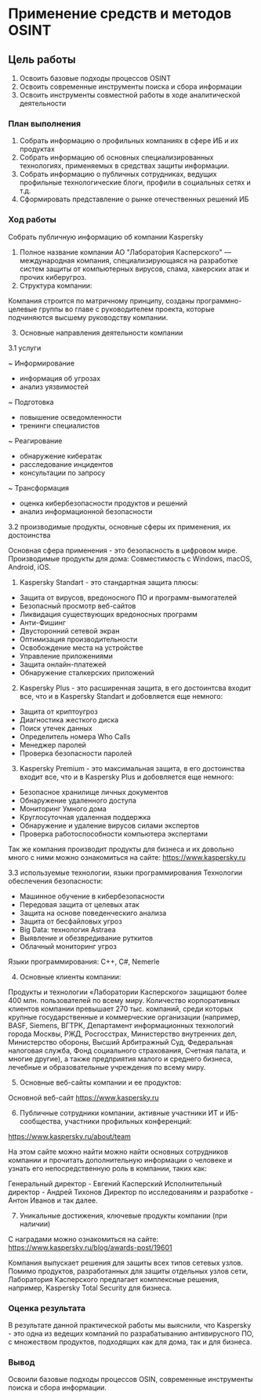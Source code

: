 # Применение средств и методов OSINT

## Цель работы

1. Освоить базовые подходы процессов OSINT
2. Освоить современные инструменты поиска и сбора информации
3. Освоить инструменты совместной работы в ходе аналитической деятельности

### План выполнения

1. Собрать информацию о профильных компаниях в сфере ИБ и их продуктах
2. Собрать информацию об основных специализированных технологиях, применяемых в средствах защиты информации.
3. Собрать информацию о публичных сотрудниках, ведущих профильные технологические блоги, профили в социальных сетях и т.д.
4. Сформировать представление о рынке отечественных решений ИБ

### Ход работы

Собрать публичную информацию об компании Kaspersky

1. Полное название компании
АО "Лаборато́рия Касперского" — международная компания, специализирующаяся на разработке систем защиты от компьютерных вирусов, спама, хакерских атак и прочих киберугроз.
2. Структура компании:

Компания строится по матричному принципу, созданы программно-целевые группы во главе с руководителем проекта, которые подчиняются высшему руководству компании.

3. Основные направления деятельности компании

3.1 услуги


~ Информирование

- информация об угрозах
- анализ уязвимостей

~ Подготовка

- повышение осведомленности
- тренинги специалистов

~ Реагирование

- обнаружение кибератак
- расследование инцидентов
- консультации по запросу

~ Трансформация

- оценка кибербезопасности продуктов и решений
- анализ информационной безопасности

3.2 производимые продукты, основные сферы их применения, их достоинства

Основная сфера применения - это безопасность в цифровом мире.
Производимые продукты для дома:
Совместимость с Windows, macOS, Android, iOS.

1. Kaspersky Standart - это стандартная защита
плюсы:

+ Защита от вирусов, вредоносного ПО и программ-вымогателей
+ Безопасный просмотр веб-сайтов
+ Ликвидация существующих вредоносных программ
+ Анти-Фишинг
+ Двусторонний сетевой экран
+ Оптимизация производительности
+ Освобождение места на устройстве
+ Управление приложениями
+ Защита онлайн-платежей
+ Обнаружение сталкерских приложений

2. Kaspersky Plus - это расширенная защита, в его достоинтсва входит все, что и в Kaspersky Standart и добовляется еще немного:

+ Защита от криптоугроз
+ Диагностика жесткого диска
+ Поиск утечек данных
+ Определитель номера Who Calls
+ Менеджер паролей
+ Проверка безопасности паролей

3. Kaspersky Premium - это максимальная защита, в его достоинства входит все, что и в Kaspersky Plus и добовляется еще немного:

+ Безопасное хранилище личных документов
+ Обнаружение удаленного доступа
+ Мониторинг Умного дома
+ Круглосуточная удаленная поддержка
+ Обнаружение и удаление вирусов силами экспертов
+ Проверка работоспособности компьютера экспертами

Так же компания производит продукты для бизнеса и их довольно много с ними можно ознакомиться на сайте: https://www.kaspersky.ru

3.3 используемые технологии, языки программирования
Технологии обеспечения безопасности:

- Машинное обучение в кибербезопасности
- Передовая защита от целевых атак
- Защита на основе поведенческиго анализа
- Защита от бесфайловых угроз
- Big Data: технология Astraea
- Выявление и обезвредивание руткитов
- Облачный мониторинг угроз

Языки программирования: C++, C#, Nemerle

4. Основные клиенты компании:

Продукты и технологии «Лаборатории Касперского» защищают более 400 млн. пользователей по всему миру. Количество корпоративных клиентов компании превышает 270 тыс. компаний, среди которых крупные государственные и коммерческие организации (например, BASF, Siemens, ВГТРК, Департамент информационных технологий города Москвы, РЖД, Росгосстрах, Министерство внутренних дел, Министерство обороны, Высший Арбитражный Суд, Федеральная налоговая служба, Фонд социального страхования, Счетная палата, и многие другие), а также предприятия малого и среднего бизнеса, лечебные и образовательные учреждения по всему миру.

5. Основные веб-сайты компании и ее продуктов:

Основной веб-сайт
https://www.kaspersky.ru

6. Публичные сотрудники компании, активные участники ИТ и ИБ-сообщества, участники профильных конференций:

https://www.kaspersky.ru/about/team 

На этом сайте можно найти можно найти основных сотрудников компании и прочитать дополнительную информации о человеке и узнать его непосредственную роль в компании, таких как:

Генеральный директор - Евгений Касперский
Исполнительный директор - Андрей Тихонов
Директор по исследованиям и разработке - Антон Иванов и так далее.

7. Уникальные достижения, ключевые продукты компании (при наличии)

С наградами можно ознакомиться на сайте:
https://www.kaspersky.ru/blog/awards-post/19601

Компания выпускает решения для защиты всех типов сетевых узлов. Помимо продуктов, разработанных для защиты отдельных узлов сети, Лаборатория Касперского предлагает комплексные решения, например, Kaspersky Total  Security для бизнеса.

### Оценка результата

В результате данной практической работы мы выяснили, что Kaspersky - это одна из ведещих компаний по разрабатыванию антивирусного ПО, с множеством продуктов, подходящих как для дома, так и для бизнеса.

### Вывод

Освоили базовые подходы процессов OSIN, современные инструменты поиска и сбора информации.